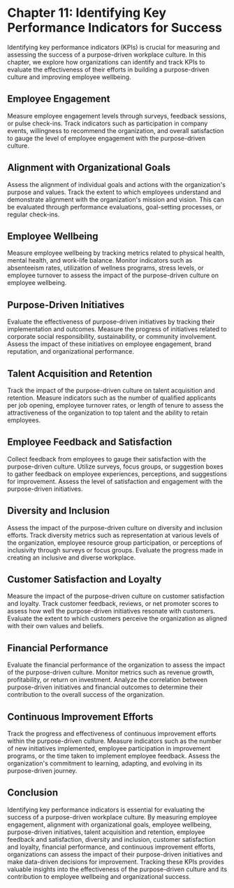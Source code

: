 Chapter 11: Identifying Key Performance Indicators for Success
==============================================================

Identifying key performance indicators (KPIs) is crucial for measuring and assessing the success of a purpose-driven workplace culture. In this chapter, we explore how organizations can identify and track KPIs to evaluate the effectiveness of their efforts in building a purpose-driven culture and improving employee wellbeing.

Employee Engagement
-------------------

Measure employee engagement levels through surveys, feedback sessions, or pulse check-ins. Track indicators such as participation in company events, willingness to recommend the organization, and overall satisfaction to gauge the level of employee engagement with the purpose-driven culture.

Alignment with Organizational Goals
-----------------------------------

Assess the alignment of individual goals and actions with the organization's purpose and values. Track the extent to which employees understand and demonstrate alignment with the organization's mission and vision. This can be evaluated through performance evaluations, goal-setting processes, or regular check-ins.

Employee Wellbeing
------------------

Measure employee wellbeing by tracking metrics related to physical health, mental health, and work-life balance. Monitor indicators such as absenteeism rates, utilization of wellness programs, stress levels, or employee turnover to assess the impact of the purpose-driven culture on employee wellbeing.

Purpose-Driven Initiatives
--------------------------

Evaluate the effectiveness of purpose-driven initiatives by tracking their implementation and outcomes. Measure the progress of initiatives related to corporate social responsibility, sustainability, or community involvement. Assess the impact of these initiatives on employee engagement, brand reputation, and organizational performance.

Talent Acquisition and Retention
--------------------------------

Track the impact of the purpose-driven culture on talent acquisition and retention. Measure indicators such as the number of qualified applicants per job opening, employee turnover rates, or length of tenure to assess the attractiveness of the organization to top talent and the ability to retain employees.

Employee Feedback and Satisfaction
----------------------------------

Collect feedback from employees to gauge their satisfaction with the purpose-driven culture. Utilize surveys, focus groups, or suggestion boxes to gather feedback on employee experiences, perceptions, and suggestions for improvement. Assess the level of satisfaction and engagement with the purpose-driven initiatives.

Diversity and Inclusion
-----------------------

Assess the impact of the purpose-driven culture on diversity and inclusion efforts. Track diversity metrics such as representation at various levels of the organization, employee resource group participation, or perceptions of inclusivity through surveys or focus groups. Evaluate the progress made in creating an inclusive and diverse workplace.

Customer Satisfaction and Loyalty
---------------------------------

Measure the impact of the purpose-driven culture on customer satisfaction and loyalty. Track customer feedback, reviews, or net promoter scores to assess how well the purpose-driven initiatives resonate with customers. Evaluate the extent to which customers perceive the organization as aligned with their own values and beliefs.

Financial Performance
---------------------

Evaluate the financial performance of the organization to assess the impact of the purpose-driven culture. Monitor metrics such as revenue growth, profitability, or return on investment. Analyze the correlation between purpose-driven initiatives and financial outcomes to determine their contribution to the overall success of the organization.

Continuous Improvement Efforts
------------------------------

Track the progress and effectiveness of continuous improvement efforts within the purpose-driven culture. Measure indicators such as the number of new initiatives implemented, employee participation in improvement programs, or the time taken to implement employee feedback. Assess the organization's commitment to learning, adapting, and evolving in its purpose-driven journey.

Conclusion
----------

Identifying key performance indicators is essential for evaluating the success of a purpose-driven workplace culture. By measuring employee engagement, alignment with organizational goals, employee wellbeing, purpose-driven initiatives, talent acquisition and retention, employee feedback and satisfaction, diversity and inclusion, customer satisfaction and loyalty, financial performance, and continuous improvement efforts, organizations can assess the impact of their purpose-driven initiatives and make data-driven decisions for improvement. Tracking these KPIs provides valuable insights into the effectiveness of the purpose-driven culture and its contribution to employee wellbeing and organizational success.
